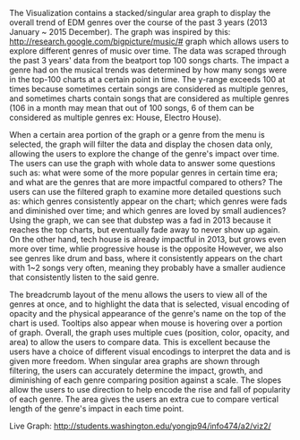 The Visualization contains a stacked/singular area graph to display the overall trend of EDM genres over the course of the past 3 years (2013 January ~ 2015 December).
The graph was inspired by this: http://research.google.com/bigpicture/music/# graph which allows users to explore different genres of music over time.
The data was scraped through the past 3 years' data from the beatport top 100 songs charts.
The impact a genre had on the musical trends was determined by how many songs were in the top-100 charts at a certain point in time. The y-range exceeds 100 at times because sometimes certain songs are considered as multiple genres, and sometimes charts contain songs that are considered as multiple genres (106 in a month may mean that out of 100 songs, 6 of them can be considered as multiple genres ex: House, Electro House).

When a certain area portion of the graph or a genre from the menu is selected, the graph will filter the data and display the chosen data only, allowing the users to explore the change of the genre's impact over time.
The users can use the graph with whole data to answer some questions such as: what were some of the more popular genres in certain time era; and what are the genres that are more impactful compared to others?
The users can use the filtered graph to examine more detailed questions such as: which genres consistently appear on the chart; which genres were fads and diminished over time; and which genres are loved by small audiences?
Using the graph, we can see that dubstep was a fad in 2013 because it reaches the top charts, but eventually fade away to never show up again. On the other hand, tech house is already impactful in 2013, but grows even more over time, whlie progressive house is the opposite 
However, we also see genres like drum and bass, where it consistently appears on the chart with 1~2 songs very often, meaning they probably have a smaller audience that consistently listen to the said genre.

The breadcrumb layout of the menu allows the users to view all of the genres at once, and to highlight the data that is selected, visual encoding of opacity and the physical appearance of the genre's name on the top of the chart is used. Tooltips also appear when mouse is hovering over a portion of graph.
Overall, the graph uses multiple cues (position, color, opacity, and area) to allow the users to compare data. This is excellent because the users have a choice of different visual encodings to interpret the data and is given more freedom.
When singular area graphs are shown through filtering, the users can accurately determine the impact, growth, and diminishing of each genre comparing position against a scale.
The slopes allow the users to use direction to help encode the rise and fall of popularity of each genre. The area gives the users an extra cue to compare vertical length of the genre's impact in each time point.

Live Graph: http://students.washington.edu/yongjp94/info474/a2/viz2/
